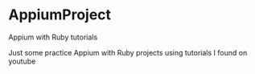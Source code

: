 # AppiumProject
Appium with Ruby tutorials

Just some practice Appium with Ruby projects using tutorials I found on youtube
